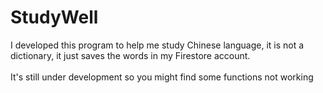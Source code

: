 # StudyWell
I developed this program to help me study Chinese language, it is not a dictionary, it just saves the words in my Firestore account.<br>
<br>It's still under development so you might find some functions not working
